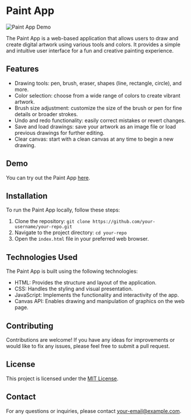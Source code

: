 # Paint App

![Paint App Demo](screenshot.png)

The Paint App is a web-based application that allows users to draw and create digital artwork using various tools and colors. It provides a simple and intuitive user interface for a fun and creative painting experience.

## Features

- Drawing tools: pen, brush, eraser, shapes (line, rectangle, circle), and more.
- Color selection: choose from a wide range of colors to create vibrant artwork.
- Brush size adjustment: customize the size of the brush or pen for fine details or broader strokes.
- Undo and redo functionality: easily correct mistakes or revert changes.
- Save and load drawings: save your artwork as an image file or load previous drawings for further editing.
- Clear canvas: start with a clean canvas at any time to begin a new drawing.

## Demo

You can try out the Paint App [here](https://your-app-url.com).

## Installation

To run the Paint App locally, follow these steps:

1. Clone the repository: `git clone https://github.com/your-username/your-repo.git`
2. Navigate to the project directory: `cd your-repo`
3. Open the `index.html` file in your preferred web browser.

## Technologies Used

The Paint App is built using the following technologies:

- HTML: Provides the structure and layout of the application.
- CSS: Handles the styling and visual presentation.
- JavaScript: Implements the functionality and interactivity of the app.
- Canvas API: Enables drawing and manipulation of graphics on the web page.

## Contributing

Contributions are welcome! If you have any ideas for improvements or would like to fix any issues, please feel free to submit a pull request.

## License

This project is licensed under the [MIT License](LICENSE).

## Contact

For any questions or inquiries, please contact [your-email@example.com](mailto:your-email@example.com).
